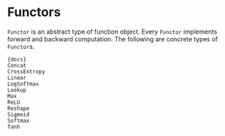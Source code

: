 # Functors

`Functor` is an abstract type of function object.
Every `Functor` implements forward and backward computation.
The following are concrete types of `Functor`s.

    {docs}
    Concat
    CrossEntropy
    Linear
    LogSoftmax
    Lookup
    Max
    ReLU
    Reshape
    Sigmoid
    Softmax
    Tanh
